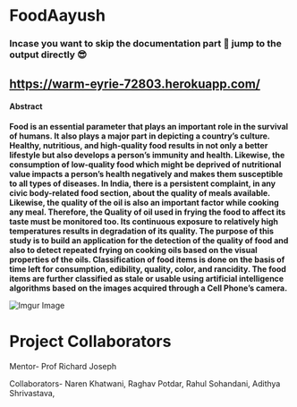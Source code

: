 # FoodAayush

### Incase you want to skip the documentation part 🥱 jump to the output directly 😎

## https://warm-eyrie-72803.herokuapp.com/

#### Abstract ####

**Food is an essential parameter that plays an important role in the survival of humans. It also plays a major part in depicting a country’s culture. Healthy, nutritious, and high-quality food results in not only a better lifestyle but also develops a person’s immunity and health. Likewise, the consumption of low-quality food which might be deprived of nutritional value impacts a person’s health negatively and makes them susceptible to all types of diseases. In India, there is a persistent complaint, in any civic body-related food section, about the quality of meals available. Likewise, the quality of the oil is also an important factor while cooking any meal. Therefore, the Quality of oil used in frying the food to affect its taste must be monitored too. Its continuous exposure to relatively high temperatures results in degradation of its quality. The purpose of this study is to build an application for the detection of the quality of food and also to detect repeated frying on cooking oils based on the visual properties of the oils. Classification of food items is done on the basis of time left for consumption, edibility, quality, color, and rancidity. The food items are further classified as stale or usable using artificial intelligence algorithms based on the images acquired through a Cell Phone’s camera.**


![Imgur Image](https://i.imgur.com/OqjjZQA.jpg)




# Project Collaborators

Mentor- Prof Richard Joseph

Collaborators- Naren Khatwani, Raghav Potdar, Rahul Sohandani, Adithya Shrivastava,



